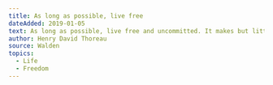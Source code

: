 ```yaml
---
title: As long as possible, live free
dateAdded: 2019-01-05
text: As long as possible, live free and uncommitted. It makes but little difference whether you are committed to a farm or the county jail.
author: Henry David Thoreau
source: Walden
topics:
  - Life
  - Freedom
---
```

